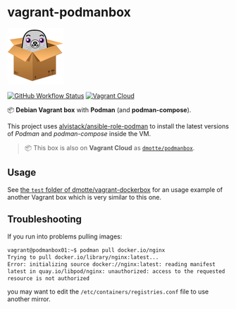 # vagrant-podmanbox

![icon](icon-128.png)

[![GitHub Workflow Status](https://img.shields.io/github/actions/workflow/status/dmotte/vagrant-podmanbox/release.yml?branch=main&logo=github&style=flat-square)](https://github.com/dmotte/vagrant-podmanbox/actions)
[![Vagrant Cloud](https://img.shields.io/badge/vagrant-dmotte/podmanbox-blue?logo=vagrant&style=flat-square)](https://app.vagrantup.com/dmotte/boxes/podmanbox)

:package: **Debian Vagrant box** with **Podman** (and **podman-compose**).

This project uses [alvistack/ansible-role-podman](https://github.com/alvistack/ansible-role-podman) to install the latest versions of _Podman_ and _podman-compose_ inside the VM.

> :package: This box is also on **Vagrant Cloud** as [`dmotte/podmanbox`](https://app.vagrantup.com/dmotte/boxes/podmanbox).

## Usage

See [the `test` folder of dmotte/vagrant-dockerbox](https://github.com/dmotte/vagrant-dockerbox/tree/main/test) for an usage example of another Vagrant box which is very similar to this one.

## Troubleshooting

If you run into problems pulling images:

```
vagrant@podmanbox01:~$ podman pull docker.io/nginx
Trying to pull docker.io/library/nginx:latest...
Error: initializing source docker://nginx:latest: reading manifest latest in quay.io/libpod/nginx: unauthorized: access to the requested resource is not authorized
```

you may want to edit the `/etc/containers/registries.conf` file to use another mirror.
